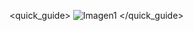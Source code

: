 <quick_guide>
![Imagen1](http://static.energysistem.com/images/manuals/42547/58596139113fb.jpg)
</quick_guide>
